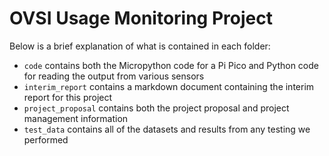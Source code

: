 # OVSI Usage Monitoring Project

Below is a brief explanation of what is contained in each folder:
- `code` contains both the Micropython code for a Pi Pico and Python code for reading the output from various sensors
- `interim_report` contains a markdown document containing the interim report for this project
- `project_proposal` contains both the project proposal and project management information
- `test_data` contains all of the datasets and results from any testing we performed